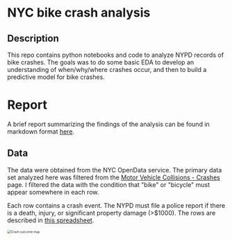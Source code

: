 # NYC bike crash analysis

## Description

This repo contains python notebooks and code to analyze NYPD records of bike crashes.  The goals was to do some basic EDA to develop an understanding of when/why/where crashes occur, and then to build a predictive model for bike crashes.  

# Report

A brief report summarizing the findings of the analysis can be found in markdown format [here](https://github.com/mhalvers/nyc_bike_crash_analysis/tree/main/report).

## Data

The data were obtained from the NYC OpenData service.  The primary data set analyzed here was filtered from the [Motor Vehicle Collisions - Crashes](https://data.cityofnewyork.us/Public-Safety/Motor-Vehicle-Collisions-Crashes/h9gi-nx95/data) page.  I filtered the data with the condition that "bike" or "bicycle" must appear somewhere in each row.

Each row contains a crash event.  The NYPD must file a police report if there is a death, injury, or significant property damage (>$1000).  The rows are described in [this spreadsheet](https://data.cityofnewyork.us/api/views/h9gi-nx95/files/bd7ab0b2-d48c-48c4-a0a5-590d31a3e120?download=true&filename=MVCollisionsDataDictionary_20190813_ERD.xlsx).

<img src="https://markhalverson.weebly.com/uploads/4/2/1/8/42181011/outcome-map_orig.png" alt="Crash outcome map" style="zoom:50%;" />

